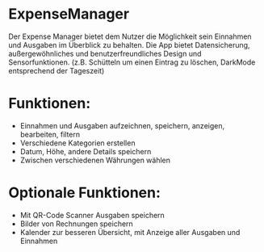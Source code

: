 # ExpenseManager

Der Expense Manager bietet dem Nutzer die Möglichkeit sein Einnahmen und Ausgaben im Überblick zu behalten.
Die App bietet Datensicherung, außergewöhnliches und benutzerfreundliches Design und Sensorfunktionen. (z.B. Schütteln um einen Eintrag zu löschen, DarkMode entsprechend der Tageszeit)

# Funktionen:
- Einnahmen und Ausgaben aufzeichnen, speichern, anzeigen, bearbeiten, filtern
- Verschiedene Kategorien erstellen
- Datum, Höhe, andere Details speichern
- Zwischen verschiedenen Währungen wählen


# Optionale Funktionen:
 - Mit QR-Code Scanner Ausgaben speichern
 - Bilder von Rechnungen speichern
 - Kalender zur besseren Übersicht, mit Anzeige aller Ausgaben und Einnahmen

